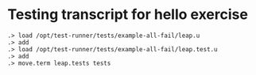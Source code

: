 # Testing transcript for hello exercise

```ucm
.> load /opt/test-runner/tests/example-all-fail/leap.u
.> add
.> load /opt/test-runner/tests/example-all-fail/leap.test.u
.> add
.> move.term leap.tests tests
```
